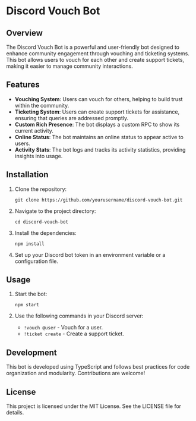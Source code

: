 # Discord Vouch Bot

## Overview
The Discord Vouch Bot is a powerful and user-friendly bot designed to enhance community engagement through vouching and ticketing systems. This bot allows users to vouch for each other and create support tickets, making it easier to manage community interactions.

## Features
- **Vouching System**: Users can vouch for others, helping to build trust within the community.
- **Ticketing System**: Users can create support tickets for assistance, ensuring that queries are addressed promptly.
- **Custom Rich Presence**: The bot displays a custom RPC to show its current activity.
- **Online Status**: The bot maintains an online status to appear active to users.
- **Activity Stats**: The bot logs and tracks its activity statistics, providing insights into usage.

## Installation

1. Clone the repository:
   ```
   git clone https://github.com/yourusername/discord-vouch-bot.git
   ```

2. Navigate to the project directory:
   ```
   cd discord-vouch-bot
   ```

3. Install the dependencies:
   ```
   npm install
   ```

4. Set up your Discord bot token in an environment variable or a configuration file.

## Usage

1. Start the bot:
   ```
   npm start
   ```

2. Use the following commands in your Discord server:
   - `!vouch @user` - Vouch for a user.
   - `!ticket create` - Create a support ticket.

## Development

This bot is developed using TypeScript and follows best practices for code organization and modularity. Contributions are welcome!

## License
This project is licensed under the MIT License. See the LICENSE file for details.